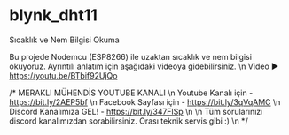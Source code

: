 # blynk_dht11
Sıcaklık ve Nem Bilgisi Okuma

Bu projede Nodemcu (ESP8266) ile uzaktan sıcaklık ve nem bilgisi okuyoruz. Ayrıntılı anlatım için aşağıdaki videoya gidebilirsiniz. \n
Video ► https://youtu.be/BTbif92UjQo

/*
  MERAKLI MÜHENDİS YOUTUBE KANALI
   \n
  Youtube Kanalı için - https://bit.ly/2AEP5bf \n
  Facebook Sayfası için - https://bit.ly/3qVqAMC \n
  Discord Kanalımıza GEL!  - https://bit.ly/347FlSp \n
   \n
  Tüm sorularınızı discord kanalımızdan sorabilirsiniz. Orası teknik servis gibi :) \n
*/
